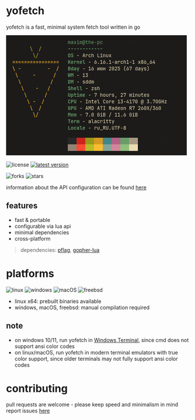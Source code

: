 # yofetch
yofetch is a fast, minimal system fetch tool written in go

[![yofetch with my config](screenshot.png)](configs/example_config_linux_glibc.lua)

![license](https://img.shields.io/github/license/TheMomer/yofetch?style=for-the-badge)
[![latest version](https://img.shields.io/github/v/release/TheMomer/yofetch?display_name=release&include_prereleases&style=for-the-badge&label=Latest%20version)](https://github.com/TheMomer/yofetch/releases/latest)

![forks](https://img.shields.io/github/forks/TheMomer/yofetch?style=for-the-badge)
![stars](https://img.shields.io/github/stars/TheMomer/yofetch?style=for-the-badge)

information about the API configuration can be found [here](LuaConfigInfo.md)

## features
- fast & portable
- configurable via lua api
- minimal dependencies
- cross-platform

> dependencies: [pflag](https://github.com/spf13/pflag), [gopher-lua](https://github.com/yuin/gopher-lua)

# platforms

![linux](https://img.shields.io/badge/Linux-FCC624?style=for-the-badge&logo=linux&logoColor=black)
![windows](https://custom-icon-badges.demolab.com/badge/Windows-0033a6.svg?logo=windows10&logoColor=white&style=for-the-badge)
![macOS](https://img.shields.io/badge/macOS-555555?style=for-the-badge&logo=apple&logoColor=white)
![freebsd](https://img.shields.io/badge/FreeBSD-red?style=for-the-badge&logo=freebsd)

- linux x64: prebuilt binaries available
- windows, macOS, freebsd: manual compilation required

## note
- on windows 10/11, run yofetch in [Windows Terminal](https://github.com/microsoft/terminal), since cmd does not support ansi color codes
- on linux/macOS, run yofetch in modern terminal emulators with true color support, since older terminals may not fully support ansi color codes

# contributing
pull requests are welcome - please keep speed and minimalism in mind
report issues [here](https://github.com/TheMomer/yofetch/issues)

